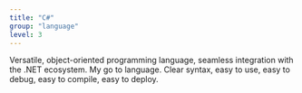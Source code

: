 ```yaml
---
title: "C#"
group: "language"
level: 3
---
```


Versatile, object-oriented programming language, seamless integration with the .NET ecosystem. My go to language. Clear syntax, easy to use, easy to debug, easy to compile, easy to deploy.